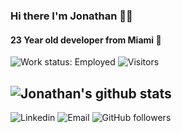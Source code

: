 ### Hi there I'm Jonathan 👋🏽

#### 23 Year old developer from Miami 🌴

![Work status: Employed](https://img.shields.io/badge/Employed-Yes-brightgreen.svg?logo=visual-studio-code&logoWidth=20. "Work status: Employed") ![Visitors](https://visitor-badge.glitch.me/badge?page_id=moralesjonathan.moralesjonathan)

![Jonathan's github stats](https://github-readme-stats.vercel.app/api?username=moralesjonathan&show_icons=true)
<br/>
---
 ![Linkedin](https://img.shields.io/badge/Connect-Jonathan-lightgrey?logo=linkedin&style=flat-square&link=linkedin.com/in/jonmorazav/) ![Email](https://img.shields.io/badge/Email-moralesjonathan-lightgrey?logo=gmail&logoColor=white&style=flat-square&link=mailto:moralesjonathan@email.com) ![GitHub followers](https://img.shields.io/github/followers/moralesjonathan?color=lightgrey&label=Follow%20Me&logo=github&style=flat-square)
